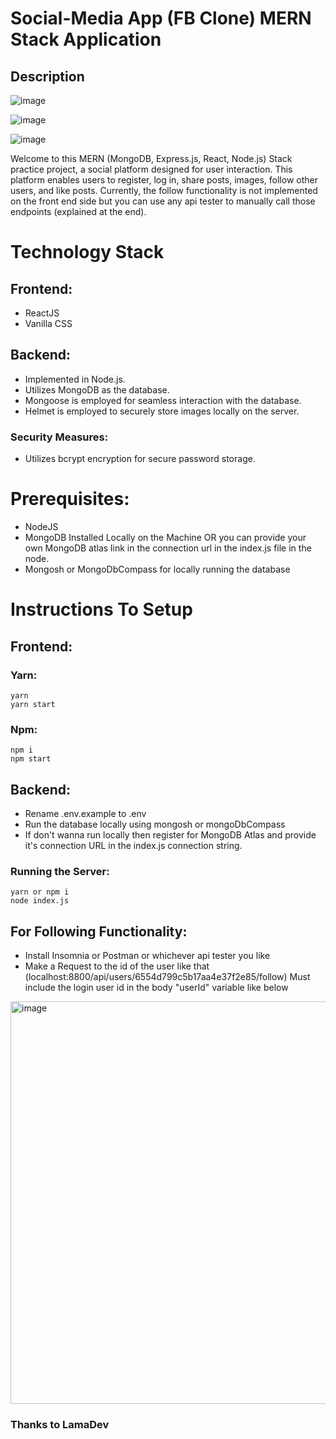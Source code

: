 # Social-Media App (FB Clone) MERN Stack Application

## Description

![image](https://github.com/Abdul-Moiz-i999/Social-Media/assets/67798125/f1788230-07d4-4857-9a7a-24775c80a4ca)

![image](https://github.com/Abdul-Moiz-i999/Social-Media/assets/67798125/ff12b141-0568-4e1f-b63c-cdc83836db34)

![image](https://github.com/Abdul-Moiz-i999/Social-Media/assets/67798125/8de5904d-c73d-4096-b15d-92ddf914da5e)

Welcome to this MERN (MongoDB, Express.js, React, Node.js) Stack practice project, a social platform designed for user interaction. This platform enables users to register, log in, share posts, images, follow other users, and like posts.
Currently, the follow functionality is not implemented on the front end side but you can use any api tester to manually call those endpoints (explained at the end).

# Technology Stack

## Frontend:
+ ReactJS
+ Vanilla CSS

## Backend:

+ Implemented in Node.js.
+ Utilizes MongoDB as the database.
+ Mongoose is employed for seamless interaction with the database.
+ Helmet is employed to securely store images locally on the server.

### Security Measures:

+ Utilizes bcrypt encryption for secure password storage.

# Prerequisites:
+ NodeJS
+ MongoDB Installed Locally on the Machine OR you can provide your own MongoDB atlas link in the connection url in the index.js file in the node.
+ Mongosh or MongoDbCompass for locally running the database

# Instructions To Setup

## Frontend: ##

### Yarn: ###
```
yarn
yarn start
```
### Npm: ###
```
npm i
npm start
```

## Backend: ##
+ Rename .env.example to .env
+ Run the database locally using mongosh or mongoDbCompass
+ If don't wanna run locally then register for MongoDB Atlas and provide it's connection URL in the index.js connection string.

### Running the Server: ###
```
yarn or npm i
node index.js
```

## For Following Functionality:
+ Install Insomnia or Postman or whichever api tester you like
+ Make a Request to the id of the user like that (localhost:8800/api/users/6554d799c5b17aa4e37f2e85/follow) Must include the login user id in the body "userId" variable like below
<img width="644" alt="image" src="https://github.com/Abdul-Moiz-i999/Social-Media/assets/67798125/568d244d-6ace-4da5-a5d9-05e418ccb97c">

### Thanks to LamaDev 

